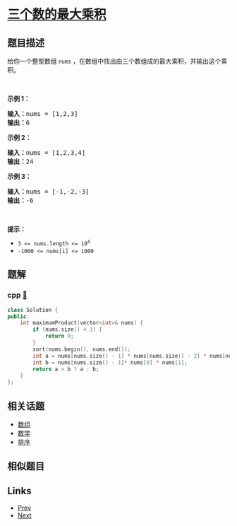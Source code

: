 
# [三个数的最大乘积](https://leetcode-cn.com/problems/maximum-product-of-three-numbers)

## 题目描述

<p>给你一个整型数组 <code>nums</code> ，在数组中找出由三个数组成的最大乘积，并输出这个乘积。</p>

<p> </p>

<p><strong>示例 1：</strong></p>

<pre>
<strong>输入：</strong>nums = [1,2,3]
<strong>输出：</strong>6
</pre>

<p><strong>示例 2：</strong></p>

<pre>
<strong>输入：</strong>nums = [1,2,3,4]
<strong>输出：</strong>24
</pre>

<p><strong>示例 3：</strong></p>

<pre>
<strong>输入：</strong>nums = [-1,-2,-3]
<strong>输出：</strong>-6
</pre>

<p> </p>

<p><strong>提示：</strong></p>

<ul>
	<li><code>3 <= nums.length <= 10<sup>4</sup></code></li>
	<li><code>-1000 <= nums[i] <= 1000</code></li>
</ul>


## 题解

### cpp [🔗](maximum-product-of-three-numbers.cpp) 
```cpp
class Solution {
public:
    int maximumProduct(vector<int>& nums) {        
        if (nums.size() < 3) {
            return 0;
        }
        sort(nums.begin(), nums.end());
        int a = nums[nums.size() - 1] * nums[nums.size() - 2] * nums[nums.size() - 3];
        int b = nums[nums.size() - 1]* nums[0] * nums[1];
        return a > b ? a : b;
    }
};
```


## 相关话题

- [数组](https://leetcode-cn.com/tag/array) 
- [数学](https://leetcode-cn.com/tag/math) 
- [排序](https://leetcode-cn.com/tag/sorting) 


## 相似题目



## Links

- [Prev](../merge-two-binary-trees/README.md) 
- [Next](../sum-of-square-numbers/README.md) 

